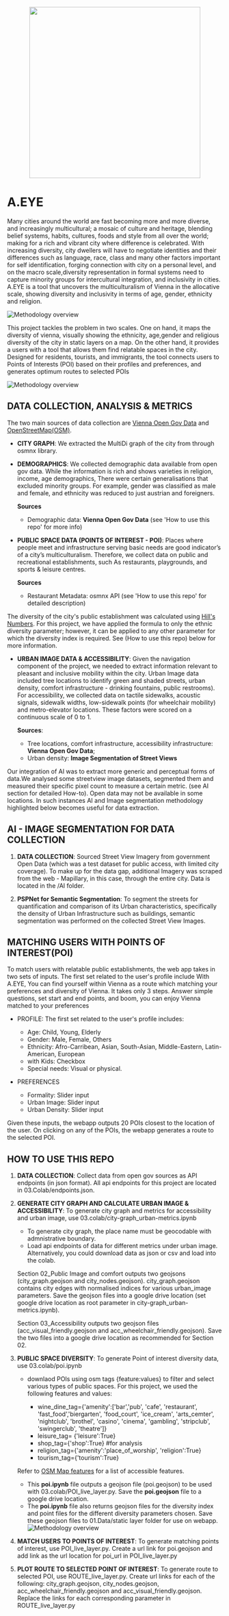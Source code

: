 <p align="center"><img src='./assets/AEye.gif' width=400 height=400 ></p>

# **A.EYE**

Many cities around the world are fast becoming more and more diverse, and increasingly multicultural;  a mosaic of culture and heritage, blending belief systems, habits, cultures, foods and style from all over the world; making for a rich and vibrant city where difference is celebrated. With increasing diversity, city dwellers will have to negotiate identities and their differences such as language, race, class and many other factors important for self identification, forging connection with city on a personal level, and on the macro scale,diversity representation in formal systems need to capture minority groups for intercultural integration, and inclusivity in cities. A.EYE is a tool that uncovers the multiculturalism of Vienna in the allocative scale, showing diversity and inclusivity in terms of age, gender, ethnicity and religion.


![Methodology overview](/assets/Solutions.png)

This project tackles the problem in two scales. One on hand, it maps the diversity of vienna, visually showing the ethnicity, age,gender and religious diversity of the city in static layers on a map. On the other hand, it provides a users with a tool that allows them find relatable spaces in the city. Designed for residents, tourists, and immigrants, the tool connects users to Points of Interests (POI) based on their profiles and preferences, and generates optimum routes to selected POIs


![Methodology overview](/assets/Methodology.png)


## **DATA COLLECTION, ANALYSIS & METRICS**
The two main sources of data collection are [Vienna Open Gov Data](https://www.data.gv.at/suche/?searchterm=&searchin=data&publisherFilter[]=Stadt+Wien&publisherFilter_sub[]=Stadt+Wien) and [OpenStreetMap(OSM)](https://www.openstreetmap.org/#map=18/6.45722/3.38499). 

- **CITY GRAPH**: We extracted the MultiDi graph of the city from through osmnx library. 

- **DEMOGRAPHICS**: We collected demographic data available from open gov data. While the information is rich and shows varieties in religion, income, age demographics, There were certain generalisations that excluded minority groups. For example, gender was classified as male and female, and ethnicity was reduced to just austrian and foreigners. 

    **Sources**
    - Demographic data: **Vienna Open Gov Data** (see 'How to use this repo' for more info)

- **PUBLIC SPACE DATA (POINTS OF INTEREST - POI)**: Places where people meet and infrastructure serving basic needs are good indicator’s of a city’s multiculturalism. Therefore, we collect data on public and recreational establishments, such As restaurants, playgrounds, and sports & leisure centres. 

    **Sources**
    - Restaurant Metadata: osmnx API (see 'How to use this repo' for detailed description)

The diversity of the city's public establishment was calculated using [Hill's Numbers](https://en.wikipedia.org/wiki/Diversity_index). For this project, we have applied the formula to only the ethnic diversity parameter; however, it can be applied to any other parameter for which the diversity index is required. See (How to use this repo) below for more information.

- **URBAN IMAGE DATA & ACCESSIBILITY**: Given the navigation component of the project, we needed to extract information relevant to pleasant and inclusive mobility within the city. Urban Image data included tree locations to identify green and shaded streets, urban density, comfort infrastructure - drinking fountains, public restrooms).
For accessibility, we collected data on tactile sidewalks, acoustic signals, sidewalk widths, low-sidewalk points (for wheelchair mobility) and metro-elevator locations. These factors were scored on a continuous scale of 0 to 1.

    **Sources**:
    - Tree locations, comfort infrastructure, accessibility infrastructure: **Vienna Open Gov Data**;
    - Urban density: **Image Segmentation of Street Views**

Our integration of AI was to extract more generic and perceptual forms of data.We analysed some streetview image datasets, segmented them and measured their specific pixel count to measure a certain metric. (see AI section for detailed How-to). Open data may not be available in some locations. In such instances AI and Image segmentation methodology highlighted below becomes useful for data extraction. 

## AI - IMAGE SEGMENTATION FOR DATA COLLECTION 
1. **DATA COLLECTION**: Sourced Street View Imagery from government Open Data (which was a test dataset for public access, with limited city coverage). To make up for the data gap, additional Imagery was scraped from the web - Mapillary, in this case, through the entire city. Data is located in the /AI folder.

2. **PSPNet for Semantic Segmentation**: To segment the streets for quantification and comparison of its Urban characteristics, specifically the density of Urban Infrastructure such as buildings, semantic segmentation was performed on the collected Street View Images.

## MATCHING USERS WITH POINTS OF INTEREST(POI)
To match users with relatable public establishments, the web app takes in two sets of inputs. The first set related to the user's profile include With A.EYE, You can find yourself within Vienna as a route which matching your preferences and diversity of Vienna. It takes only 3 steps. Answer simple questions, set start and end points, and boom, you can enjoy Vienna matched to your preferences
- PROFILE: The first set related to the user's profile includes:
    - Age: Child, Young, Elderly
    - Gender: Male, Female, Others
    - Ethnicity: Afro-Carribean, Asian, South-Asian, Middle-Eastern, Latin-American, European
    - with Kids: Checkbox
    - Special needs: Visual or physical.

- PREFERENCES
    - Formality: Slider input
    - Urban Image: Slider input
    - Urban Density: Slider input

Given these inputs, the webapp outputs 20 POIs closest to the location of the user. On clicking on any of the POIs, the webapp generates a route to the selected POI. 

## HOW TO USE THIS REPO

1. **DATA COLLECTION**: Collect data from open gov sources as API endpoints (in json format). All api endpoints for this project are located in 03.Colab/endpoints.json.

2. **GENERATE CITY GRAPH AND CALCULATE URBAN IMAGE & ACCESSIBILITY**: To generate city graph and metrics for accessibility and urban image, use 03.colab/city-graph_urban-metrics.ipynb
    - To generate city graph, the place name must be geocodable with admnistrative boundary. 
    - Load api endpoints of data for different metrics under urban image. Alternatively, you could download data as json or csv and load into the colab. 

    Section 02_Public Image and comfort outputs two geojsons (city_graph.geojson and city_nodes.geojson). city_graph.geojson contains city edges with normalised indices for various urban_image parameters. Save the geojson files into a google drive location (set google drive location as root parameter in city-graph_urban-metrics.ipynb).

    Section 03_Accessibility outputs two geojson files (acc_visual_friendly.geojson and acc_wheelchair_friendly.geojson). Save the two files into a google drive location as recommended for Section 02.

3. **PUBLIC SPACE DIVERSITY**: To generate Point of interest diversity data, use 03.colab/poi.ipynb
    - downlaod POIs using osm tags {feature:values} to filter and select various types of public spaces. For this project, we used the following features and values:

        - wine_dine_tag={'amenity':['bar','pub', 'cafe', 'restaurant', 'fast_food','biergarten', 'food_court', 'ice_cream', 'arts_cemter', 'nightclub', 'brothel', 'casino', 'cinema', 'gambling', 'stripclub', 'swingerclub', 'theatre']}
        - leisure_tag= {'leisure':True}
        - shop_tag={'shop':True} #for analysis
        - religion_tag={'amenity':'place_of_worship', 'religion':True}
        - tourism_tag={'tourism':True}
   
    Refer to [OSM Map features](https://wiki.openstreetmap.org/wiki/Map_features) for a list of accessible features.

    - This **poi.ipynb** file outputs a geojson file (poi.geojson) to be used with 03.colab/POI_live_layer.py. Save the **poi.geojson** file to a google drive location. 
    - The **poi.ipynb** file also returns geojson files for the diversity index and point files for the different diversity parameters chosen. Save these geojson files to 01.Data/static layer folder for use on webapp.
    ![Methodology overview](/assets/Diversity.png)

4. **MATCH USERS TO POINTS OF INTEREST**: To generate matching points of interest, use POI_live_layer.py. Create a url link for poi.geojson and add link as the url location for poi_url in POI_live_layer.py

5. **PLOT ROUTE TO SELECTED POINT OF INTEREST**: To generate route to selected POI, use ROUTE_live_layer.py. Create url links for each of the following: city_graph.geojson, city_nodes.geojson, acc_wheelchair_friendly.geojson and acc_visual_friendly.geojson. Replace the links for each corresponding parameter in ROUTE_live_layer.py

